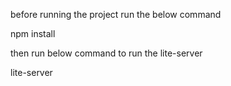 before running the project  run the below command  

npm install  

then run below command to run the lite-server  

lite-server 
